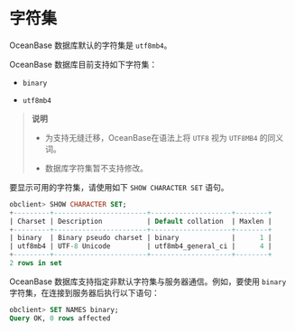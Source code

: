 # 字符集

OceanBase 数据库默认的字符集是 `utf8mb4`。

OceanBase 数据库目前支持如下字符集：

* `binary`

* `utf8mb4`

>**说明**
>
>* 为支持无缝迁移，OceanBase在语法上将 `UTF8` 视为 `UTF8MB4` 的同义词。
>
>* 数据库字符集暂不支持修改。

要显示可用的字符集，请使用如下 `SHOW CHARACTER SET` 语句。

```sql
obclient> SHOW CHARACTER SET;
+---------+-----------------------+--------------------+--------+
| Charset | Description           | Default collation  | Maxlen |
+---------+-----------------------+--------------------+--------+
| binary  | Binary pseudo charset | binary             |      1 |
| utf8mb4 | UTF-8 Unicode         | utf8mb4_general_ci |      4 |
+---------+-----------------------+--------------------+--------+
2 rows in set
```

OceanBase 数据库支持指定非默认字符集与服务器通信。例如，要使用 `binary` 字符集，在连接到服务器后执行以下语句：

```sql
obclient> SET NAMES binary;
Query OK, 0 rows affected
```
